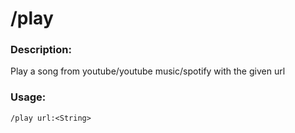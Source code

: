 # /play

### Description:
Play a song from youtube/youtube music/spotify with the given url<br>

### Usage:
`/play url:<String>`